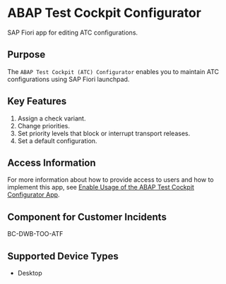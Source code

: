 <!-- loio22c26ff27b9f44b7b7229a01e8e8ed25 -->

# ABAP Test Cockpit Configurator

SAP Fiori app for editing ATC configurations.



## Purpose

The `ABAP Test Cockpit (ATC) Configurator` enables you to maintain ATC configurations using SAP Fiori launchpad.



## Key Features

1.  Assign a check variant.
2.  Change priorities.
3.  Set priority levels that block or interrupt transport releases.
4.  Set a default configuration.



## Access Information

For more information about how to provide access to users and how to implement this app, see [Enable Usage of the ABAP Test Cockpit Configurator App](Enable_Usage_of_the_ABAP_Test_Cockpit_Configurator_App_f8896e3.md).



## Component for Customer Incidents

BC-DWB-TOO-ATF



## Supported Device Types

-   Desktop

